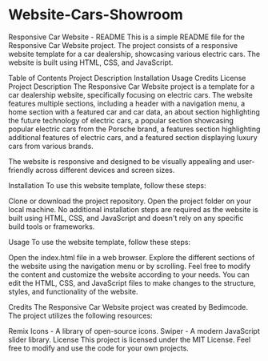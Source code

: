 # Website-Cars-Showroom
Responsive Car Website - README
This is a simple README file for the Responsive Car Website project. The project consists of a responsive website template for a car dealership, showcasing various electric cars. The website is built using HTML, CSS, and JavaScript.

Table of Contents
Project Description
Installation
Usage
Credits
License
Project Description
The Responsive Car Website project is a template for a car dealership website, specifically focusing on electric cars. The website features multiple sections, including a header with a navigation menu, a home section with a featured car and car data, an about section highlighting the future technology of electric cars, a popular section showcasing popular electric cars from the Porsche brand, a features section highlighting additional features of electric cars, and a featured section displaying luxury cars from various brands.

The website is responsive and designed to be visually appealing and user-friendly across different devices and screen sizes.

Installation
To use this website template, follow these steps:

Clone or download the project repository.
Open the project folder on your local machine.
No additional installation steps are required as the website is built using HTML, CSS, and JavaScript and doesn't rely on any specific build tools or frameworks.

Usage
To use the website template, follow these steps:

Open the index.html file in a web browser.
Explore the different sections of the website using the navigation menu or by scrolling.
Feel free to modify the content and customize the website according to your needs. You can edit the HTML, CSS, and JavaScript files to make changes to the structure, styles, and functionality of the website.

Credits
The Responsive Car Website project was created by Bedimcode. The project utilizes the following resources:

Remix Icons - A library of open-source icons.
Swiper - A modern JavaScript slider library.
License
This project is licensed under the MIT License. Feel free to modify and use the code for your own projects.
